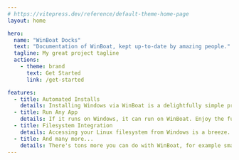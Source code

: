 ```yaml
---
# https://vitepress.dev/reference/default-theme-home-page
layout: home

hero:
  name: "WinBoat Docks"
  text: "Documentation of WinBoat, kept up-to-date by amazing people."
  tagline: My great project tagline
  actions:
    - theme: brand
      text: Get Started
      link: /get-started

features:
  - title: Automated Installs
    details: Installing Windows via WinBoat is a delightfully simple process all done through our interface. Pick your preferences & specs and let us handle the rest.
  - title: Run Any App
    details: If it runs on Windows, it can run on WinBoat. Enjoy the full range of Windows applications, from productivity tools to entertainment, all within your Linux environment as native OS-level windows.
  - title: Filesystem Integration
    details: Accessing your Linux filesystem from Windows is a breeze. Your home directory is mounted in Windows, allowing you to easily share files between the two systems without any hassle.
  - title: And many more...
    details: There's tons more you can do with WinBoat, for example smartcard passthrough and resource monitoring. We're always looking to add more features, so stay tuned for updates!
---
```


